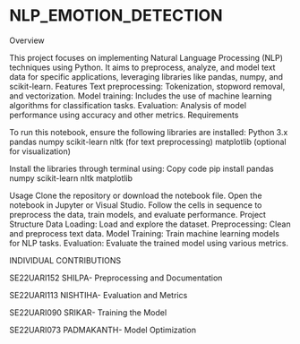 # NLP_EMOTION_DETECTION
Overview

This project focuses on implementing Natural Language Processing (NLP) techniques using Python. It aims to preprocess, analyze, and model text data for specific applications, leveraging libraries like pandas, numpy, and scikit-learn.
Features
Text preprocessing: Tokenization, stopword removal, and vectorization.
Model training: Includes the use of machine learning algorithms for classification tasks.
Evaluation: Analysis of model performance using accuracy and other metrics.
Requirements

To run this notebook, ensure the following libraries are installed:
Python 3.x
pandas
numpy
scikit-learn
nltk (for text preprocessing)
matplotlib (optional for visualization)

Install the libraries through terminal using:
Copy code
pip install pandas numpy scikit-learn nltk matplotlib

Usage
Clone the repository or download the notebook file.
Open the notebook in Jupyter or Visual Studio.
Follow the cells in sequence to preprocess the data, train models, and evaluate performance.
Project Structure
Data Loading: Load and explore the dataset.
Preprocessing: Clean and preprocess text data.
Model Training: Train machine learning models for NLP tasks.
Evaluation: Evaluate the trained model using various metrics.

INDIVIDUAL CONTRIBUTIONS 

SE22UARI152 SHILPA- Preprocessing and Documentation 

SE22UARI113 NISHTIHA- Evaluation and Metrics 

SE22UARI090 SRIKAR- Training the Model

SE22UARI073 PADMAKANTH- Model Optimization

